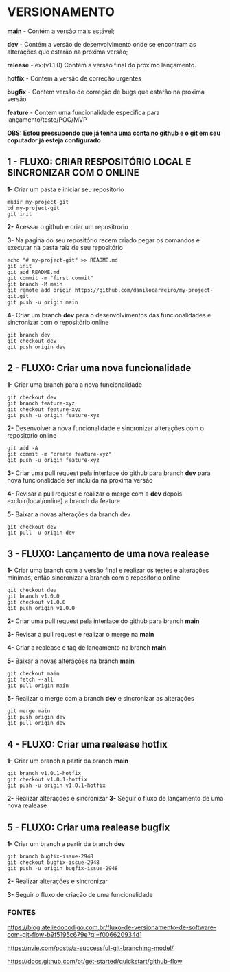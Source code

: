 # VERSIONAMENTO

**main** - Contém a versão mais estável;

**dev** - Contém a versão de desenvolvimento onde se encontram as alterações que estarão na proxima versão;

**release** - ex:(v1.1.0) Contém a versão final do proximo lançamento.

**hotfix** - Contem a versão de correção urgentes

**bugfix** - Contem versão de correção de bugs que estarão na proxima versão

**feature** - Contem uma funcionalidade especifica para lançamento/teste/POC/MVP

**OBS: Estou pressupondo que já tenha uma conta no github e o git em seu coputador já esteja configurado**

## 1 - FLUXO: CRIAR RESPOSITÓRIO LOCAL E SINCRONIZAR COM O ONLINE

**1-** Criar um pasta e iniciar seu repositório
````
mkdir my-project-git
cd my-project-git
git init
````

**2-** Acessar o github e criar um repositrorio

**3-** Na pagina do seu repositório recem criado pegar os comandos e executar na pasta raiz de seu repositório
````
echo "# my-project-git" >> README.md
git init
git add README.md
git commit -m "first commit"
git branch -M main
git remote add origin https://github.com/danilocarreiro/my-project-git.git
git push -u origin main
````

**4-** Criar um branch **dev** para o desenvolvimentos das funcionalidades e sincronizar com o repositório online
````
git branch dev
git checkout dev
git push origin dev
````

## 2 - FLUXO: Criar uma nova funcionalidade

**1-** Criar uma branch para a nova funcionalidade
````
git checkout dev
git branch feature-xyz
git checkout feature-xyz
git push -u origin feature-xyz
````

**2-** Desenvolver a nova funcionalidade e sincronizar alterações com o repositorio online
````
git add -A
git commit -m "create feature-xyz"
git push -u origin feature-xyz
````

**3-** Criar uma pull request pela interface do github para branch **dev** para nova funcionalidade ser incluída na proxima versão

**4-** Revisar a pull request e realizar o merge com a **dev** depois excluir(local/online) a branch da feature

**5-** Baixar a novas alterações da branch dev
````
git checkout dev
git pull -u origin dev
````

## 3 - FLUXO: Lançamento de uma nova realease

**1-** Criar uma branch com a versão final e realizar os testes e alterações minimas, então sincronizar a branch com o repositorio online
````
git checkout dev
git branch v1.0.0
git checkout v1.0.0
git push origin v1.0.0
````

**2-** Criar uma pull request pela interface do github para branch **main**

**3-** Revisar a pull request e realizar o merge na **main**

**4-** Criar a realease e tag de lançamento na branch **main**

**5-** Baixar a novas alterações na branch **main**
````
git checkout main
git fetch --all
git pull origin main
````
**5-** Realizar o merge com a branch **dev** e sincronizar as alterações
````
git merge main
git push origin dev
git pull origin dev
````

## 4 - FLUXO: Criar uma realease hotfix

**1-** Criar um branch a partir da branch **main**
````
git branch v1.0.1-hotfix
git checkout v1.0.1-hotfix
git push -u origin v1.0.1-hotfix
````

**2-** Realizar alterações e sincronizar
**3-** Seguir o fluxo de lançamento de uma nova realease

## 5 - FLUXO: Criar uma realease bugfix

**1-** Criar um branch a partir da branch **dev**
````
git branch bugfix-issue-2948
git checkout bugfix-issue-2948
git push -u origin bugfix-issue-2948
````
**2-** Realizar alterações e sincronizar

**3-** Seguir o fluxo de criação de uma funcionalidade

### FONTES

https://blog.ateliedocodigo.com.br/fluxo-de-versionamento-de-software-com-git-flow-b9f5195c679e?gi=f006620934d1

https://nvie.com/posts/a-successful-git-branching-model/

https://docs.github.com/pt/get-started/quickstart/github-flow

